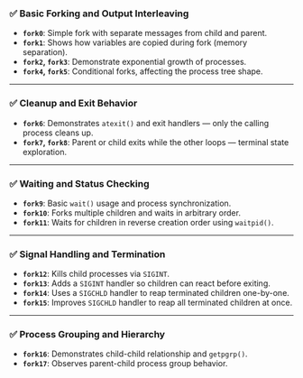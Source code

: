 ### ✅ **Basic Forking and Output Interleaving**
- **`fork0`**: Simple fork with separate messages from child and parent.
- **`fork1`**: Shows how variables are copied during fork (memory separation).
- **`fork2`, `fork3`**: Demonstrate exponential growth of processes.
- **`fork4`, `fork5`**: Conditional forks, affecting the process tree shape.

---

### ✅ **Cleanup and Exit Behavior**
- **`fork6`**: Demonstrates `atexit()` and exit handlers — only the calling process cleans up.
- **`fork7`, `fork8`**: Parent or child exits while the other loops — terminal state exploration.

---

### ✅ **Waiting and Status Checking**
- **`fork9`**: Basic `wait()` usage and process synchronization.
- **`fork10`**: Forks multiple children and waits in arbitrary order.
- **`fork11`**: Waits for children in reverse creation order using `waitpid()`.

---

### ✅ **Signal Handling and Termination**
- **`fork12`**: Kills child processes via `SIGINT`.
- **`fork13`**: Adds a `SIGINT` handler so children can react before exiting.
- **`fork14`**: Uses a `SIGCHLD` handler to reap terminated children one-by-one.
- **`fork15`**: Improves `SIGCHLD` handler to reap all terminated children at once.

---

### ✅ **Process Grouping and Hierarchy**
- **`fork16`**: Demonstrates child-child relationship and `getpgrp()`.
- **`fork17`**: Observes parent-child process group behavior.